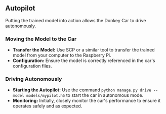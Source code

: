 ## Autopilot

Putting the trained model into action allows the Donkey Car to drive autonomously.

### Moving the Model to the Car

- **Transfer the Model:** Use SCP or a similar tool to transfer the trained model from your computer to the Raspberry Pi.
- **Configuration:** Ensure the model is correctly referenced in the car's configuration files.

### Driving Autonomously

- **Starting the Autopilot:** Use the command `python manage.py drive --model models/mypilot.h5` to start the car in autonomous mode.
- **Monitoring:** Initially, closely monitor the car's performance to ensure it operates safely and as expected.
